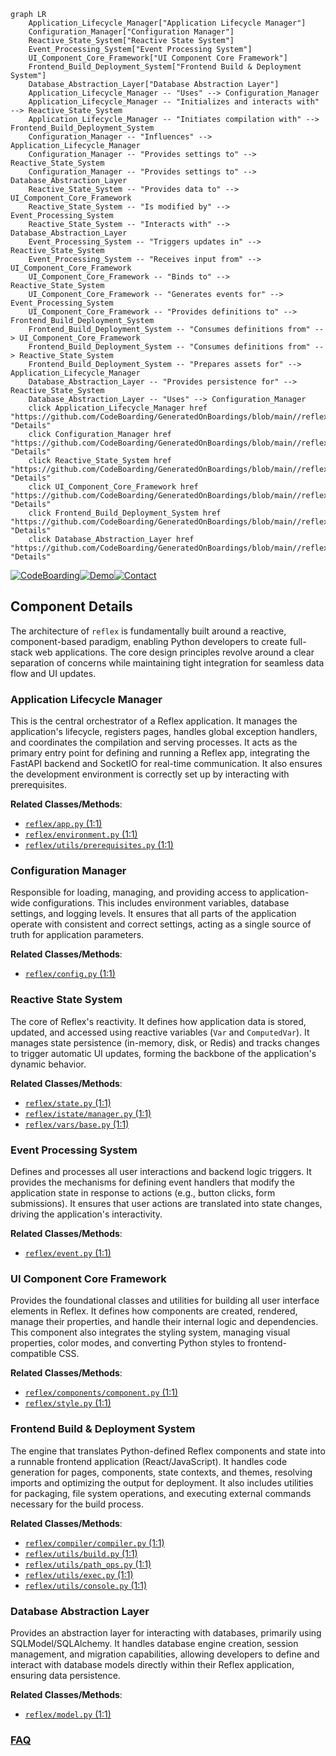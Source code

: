 ```mermaid
graph LR
    Application_Lifecycle_Manager["Application Lifecycle Manager"]
    Configuration_Manager["Configuration Manager"]
    Reactive_State_System["Reactive State System"]
    Event_Processing_System["Event Processing System"]
    UI_Component_Core_Framework["UI Component Core Framework"]
    Frontend_Build_Deployment_System["Frontend Build & Deployment System"]
    Database_Abstraction_Layer["Database Abstraction Layer"]
    Application_Lifecycle_Manager -- "Uses" --> Configuration_Manager
    Application_Lifecycle_Manager -- "Initializes and interacts with" --> Reactive_State_System
    Application_Lifecycle_Manager -- "Initiates compilation with" --> Frontend_Build_Deployment_System
    Configuration_Manager -- "Influences" --> Application_Lifecycle_Manager
    Configuration_Manager -- "Provides settings to" --> Reactive_State_System
    Configuration_Manager -- "Provides settings to" --> Database_Abstraction_Layer
    Reactive_State_System -- "Provides data to" --> UI_Component_Core_Framework
    Reactive_State_System -- "Is modified by" --> Event_Processing_System
    Reactive_State_System -- "Interacts with" --> Database_Abstraction_Layer
    Event_Processing_System -- "Triggers updates in" --> Reactive_State_System
    Event_Processing_System -- "Receives input from" --> UI_Component_Core_Framework
    UI_Component_Core_Framework -- "Binds to" --> Reactive_State_System
    UI_Component_Core_Framework -- "Generates events for" --> Event_Processing_System
    UI_Component_Core_Framework -- "Provides definitions to" --> Frontend_Build_Deployment_System
    Frontend_Build_Deployment_System -- "Consumes definitions from" --> UI_Component_Core_Framework
    Frontend_Build_Deployment_System -- "Consumes definitions from" --> Reactive_State_System
    Frontend_Build_Deployment_System -- "Prepares assets for" --> Application_Lifecycle_Manager
    Database_Abstraction_Layer -- "Provides persistence for" --> Reactive_State_System
    Database_Abstraction_Layer -- "Uses" --> Configuration_Manager
    click Application_Lifecycle_Manager href "https://github.com/CodeBoarding/GeneratedOnBoardings/blob/main//reflex/Application_Lifecycle_Manager.md" "Details"
    click Configuration_Manager href "https://github.com/CodeBoarding/GeneratedOnBoardings/blob/main//reflex/Configuration_Manager.md" "Details"
    click Reactive_State_System href "https://github.com/CodeBoarding/GeneratedOnBoardings/blob/main//reflex/Reactive_State_System.md" "Details"
    click UI_Component_Core_Framework href "https://github.com/CodeBoarding/GeneratedOnBoardings/blob/main//reflex/UI_Component_Core_Framework.md" "Details"
    click Frontend_Build_Deployment_System href "https://github.com/CodeBoarding/GeneratedOnBoardings/blob/main//reflex/Frontend_Build_Deployment_System.md" "Details"
    click Database_Abstraction_Layer href "https://github.com/CodeBoarding/GeneratedOnBoardings/blob/main//reflex/Database_Abstraction_Layer.md" "Details"
```
[![CodeBoarding](https://img.shields.io/badge/Generated%20by-CodeBoarding-9cf?style=flat-square)](https://github.com/CodeBoarding/GeneratedOnBoardings)[![Demo](https://img.shields.io/badge/Try%20our-Demo-blue?style=flat-square)](https://www.codeboarding.org/demo)[![Contact](https://img.shields.io/badge/Contact%20us%20-%20contact@codeboarding.org-lightgrey?style=flat-square)](mailto:contact@codeboarding.org)

## Component Details

The architecture of `reflex` is fundamentally built around a reactive, component-based paradigm, enabling Python developers to create full-stack web applications. The core design principles revolve around a clear separation of concerns while maintaining tight integration for seamless data flow and UI updates.

### Application Lifecycle Manager
This is the central orchestrator of a Reflex application. It manages the application's lifecycle, registers pages, handles global exception handlers, and coordinates the compilation and serving processes. It acts as the primary entry point for defining and running a Reflex app, integrating the FastAPI backend and SocketIO for real-time communication. It also ensures the development environment is correctly set up by interacting with prerequisites.


**Related Classes/Methods**:

- <a href="https://github.com/reflex-dev/reflex/blob/master/reflex/app.py#L1-L1" target="_blank" rel="noopener noreferrer">`reflex/app.py` (1:1)</a>
- <a href="https://github.com/reflex-dev/reflex/blob/master/reflex/environment.py#L1-L1" target="_blank" rel="noopener noreferrer">`reflex/environment.py` (1:1)</a>
- <a href="https://github.com/reflex-dev/reflex/blob/master/reflex/utils/prerequisites.py#L1-L1" target="_blank" rel="noopener noreferrer">`reflex/utils/prerequisites.py` (1:1)</a>


### Configuration Manager
Responsible for loading, managing, and providing access to application-wide configurations. This includes environment variables, database settings, and logging levels. It ensures that all parts of the application operate with consistent and correct settings, acting as a single source of truth for application parameters.


**Related Classes/Methods**:

- <a href="https://github.com/reflex-dev/reflex/blob/master/reflex/config.py#L1-L1" target="_blank" rel="noopener noreferrer">`reflex/config.py` (1:1)</a>


### Reactive State System
The core of Reflex's reactivity. It defines how application data is stored, updated, and accessed using reactive variables (`Var` and `ComputedVar`). It manages state persistence (in-memory, disk, or Redis) and tracks changes to trigger automatic UI updates, forming the backbone of the application's dynamic behavior.


**Related Classes/Methods**:

- <a href="https://github.com/reflex-dev/reflex/blob/master/reflex/state.py#L1-L1" target="_blank" rel="noopener noreferrer">`reflex/state.py` (1:1)</a>
- <a href="https://github.com/reflex-dev/reflex/blob/master/reflex/istate/manager.py#L1-L1" target="_blank" rel="noopener noreferrer">`reflex/istate/manager.py` (1:1)</a>
- <a href="https://github.com/reflex-dev/reflex/blob/master/reflex/vars/base.py#L1-L1" target="_blank" rel="noopener noreferrer">`reflex/vars/base.py` (1:1)</a>


### Event Processing System
Defines and processes all user interactions and backend logic triggers. It provides the mechanisms for defining event handlers that modify the application state in response to actions (e.g., button clicks, form submissions). It ensures that user actions are translated into state changes, driving the application's interactivity.


**Related Classes/Methods**:

- <a href="https://github.com/reflex-dev/reflex/blob/master/reflex/event.py#L1-L1" target="_blank" rel="noopener noreferrer">`reflex/event.py` (1:1)</a>


### UI Component Core Framework
Provides the foundational classes and utilities for building all user interface elements in Reflex. It defines how components are created, rendered, manage their properties, and handle their internal logic and dependencies. This component also integrates the styling system, managing visual properties, color modes, and converting Python styles to frontend-compatible CSS.


**Related Classes/Methods**:

- <a href="https://github.com/reflex-dev/reflex/blob/master/reflex/components/component.py#L1-L1" target="_blank" rel="noopener noreferrer">`reflex/components/component.py` (1:1)</a>
- <a href="https://github.com/reflex-dev/reflex/blob/master/reflex/style.py#L1-L1" target="_blank" rel="noopener noreferrer">`reflex/style.py` (1:1)</a>


### Frontend Build & Deployment System
The engine that translates Python-defined Reflex components and state into a runnable frontend application (React/JavaScript). It handles code generation for pages, components, state contexts, and themes, resolving imports and optimizing the output for deployment. It also includes utilities for packaging, file system operations, and executing external commands necessary for the build process.


**Related Classes/Methods**:

- <a href="https://github.com/reflex-dev/reflex/blob/master/reflex/compiler/compiler.py#L1-L1" target="_blank" rel="noopener noreferrer">`reflex/compiler/compiler.py` (1:1)</a>
- <a href="https://github.com/reflex-dev/reflex/blob/master/reflex/utils/build.py#L1-L1" target="_blank" rel="noopener noreferrer">`reflex/utils/build.py` (1:1)</a>
- <a href="https://github.com/reflex-dev/reflex/blob/master/reflex/utils/path_ops.py#L1-L1" target="_blank" rel="noopener noreferrer">`reflex/utils/path_ops.py` (1:1)</a>
- <a href="https://github.com/reflex-dev/reflex/blob/master/reflex/utils/exec.py#L1-L1" target="_blank" rel="noopener noreferrer">`reflex/utils/exec.py` (1:1)</a>
- <a href="https://github.com/reflex-dev/reflex/blob/master/reflex/utils/console.py#L1-L1" target="_blank" rel="noopener noreferrer">`reflex/utils/console.py` (1:1)</a>


### Database Abstraction Layer
Provides an abstraction layer for interacting with databases, primarily using SQLModel/SQLAlchemy. It handles database engine creation, session management, and migration capabilities, allowing developers to define and interact with database models directly within their Reflex application, ensuring data persistence.


**Related Classes/Methods**:

- <a href="https://github.com/reflex-dev/reflex/blob/master/reflex/model.py#L1-L1" target="_blank" rel="noopener noreferrer">`reflex/model.py` (1:1)</a>




### [FAQ](https://github.com/CodeBoarding/GeneratedOnBoardings/tree/main?tab=readme-ov-file#faq)